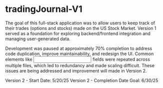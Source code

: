 # tradingJournal-V1

The goal of this full-stack application was to allow users to keep track of their trades (options and stocks) made on the US Stock Market. Version 1 served as a foundation for exploring backend/frontend integration and managing user-generated data.

Development was paused at approximately 70% completion to address code duplication, improve maintainability, and redesign the UI. Common elements like <input> fields were repeated across multiple files, which led to redundancy and made scaling difficult. These issues are being addressed and improvement will made in Version 2. 

Version 2 - Start Date: 5/20/25
Version 2 - Completion Date Goal: 6/30/25
